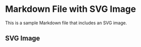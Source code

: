 # Markdown File with SVG Image

This is a sample Markdown file that includes an SVG image.

## SVG Image

